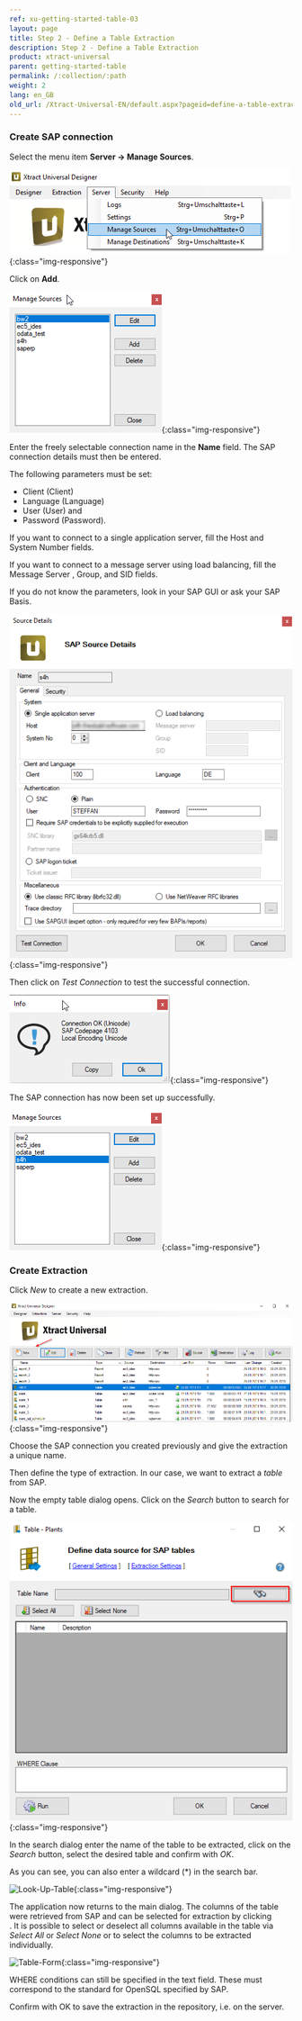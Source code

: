 ```yaml
---
ref: xu-getting-started-table-03
layout: page
title: Step 2 - Define a Table Extraction
description: Step 2 - Define a Table Extraction
product: xtract-universal
parent: getting-started-table
permalink: /:collection/:path
weight: 2
lang: en_GB
old_url: /Xtract-Universal-EN/default.aspx?pageid=define-a-table-extraction
---
```


### Create SAP connection

Select the menu item **Server -> Manage Sources**.

![XU-Create-Connection-1](/img/content/server_manage_sources.png){:class="img-responsive"}

Click on **Add**.

![XU-Create-Connection-2](/img/content/xu_manage_sources.png){:class="img-responsive"}

Enter the freely selectable connection name in the **Name** field. The SAP connection details must then be entered. <br>

The following parameters must be set: <br>
- Client (Client)
- Language (Language)
- User (User) and 
- Password (Password). <br>

If you want to connect to a single application server, fill the Host and System Number fields. <br>

If you want to connect to a message server using load balancing, fill the Message Server , Group, and SID fields. <br>

If you do not know the parameters, look in your SAP GUI or ask your SAP Basis. 

![XU-Create-Connection-3-A](/img/content/xu_source_details.png){:class="img-responsive"}

Then click on *Test Connection* to test the successful connection. 

![XU-Create-Connection-3](/img/content/xu_test_connection.png){:class="img-responsive"}

The SAP connection has now been set up successfully. 

![XU-Create-Connection-4](/img/content/xu_manage_source_2.png){:class="img-responsive"}

### Create Extraction

Click *New* to create a new extraction.

![Create-New-Table-Extraction](/img/content/xu_extraction_anlegen.png){:class="img-responsive"}

Choose the SAP connection you created previously and give the extraction a unique name.

Then define the type of extraction. In our case, we want to extract a *table* from SAP. 

Now the empty table dialog opens. Click on the *Search* button to search for a table.

![New-Table-Extraction](/img/content/xu_tabelle_suchen.png){:class="img-responsive"}

In the search dialog enter the name of the table to be extracted, click on the *Search* button, select the desired table and confirm with *OK*.

As you can see, you can also enter a wildcard (*) in the search bar.

![Look-Up-Table](/img/content/xu_tabelle_auswählen.png){:class="img-responsive"}

The application now returns to the main dialog. The columns of the table were retrieved from SAP and can be selected for extraction by clicking <br>.
It is possible to select or deselect all columns available in the table via *Select All* or *Select None* or to select the columns to be extracted individually.

![Table-Form](/img/content/xu_felder_auswählen_where_bedingung.png){:class="img-responsive"}

WHERE conditions can still be specified in the text field. These must correspond to the standard for OpenSQL specified by SAP.

Confirm with OK to save the extraction in the repository, i.e. on the server.

